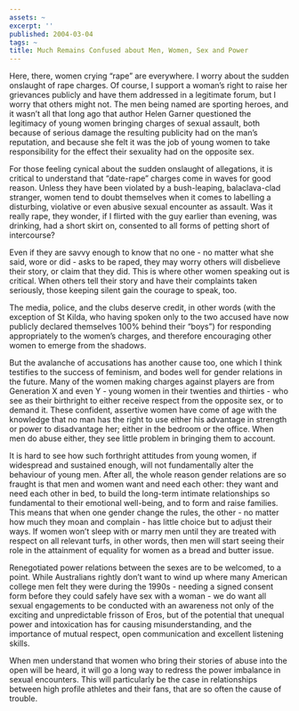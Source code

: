 ```yaml
---
assets: ~
excerpt: ''
published: 2004-03-04
tags: ~
title: Much Remains Confused about Men, Women, Sex and Power
---
```

Here, there, women crying “rape” are everywhere. I worry about the
sudden onslaught of rape charges. Of course, I support a woman’s right
to raise her grievances publicly and have them addressed in a legitimate
forum, but I worry that others might not. The men being named are
sporting heroes, and it wasn’t all that long ago that author Helen
Garner questioned the legitimacy of young women bringing charges of
sexual assault, both because of serious damage the resulting publicity
had on the man’s reputation, and because she felt it was the job of
young women to take responsibility for the effect their sexuality had on
the opposite sex.

For those feeling cynical about the sudden onslaught of allegations, it
is critical to understand that “date-rape” charges come in waves for
good reason. Unless they have been violated by a bush-leaping,
balaclava-clad stranger, women tend to doubt themselves when it comes to
labelling a disturbing, violative or even abusive sexual encounter as
assault. Was it really rape, they wonder, if I flirted with the guy
earlier than evening, was drinking, had a short skirt on, consented to
all forms of petting short of intercourse?

Even if they are savvy enough to know that no one - no matter what she
said, wore or did - asks to be raped, they may worry others will
disbelieve their story, or claim that they did. This is where other
women speaking out is critical. When others tell their story and have
their complaints taken seriously, those keeping silent gain the courage
to speak, too.

The media, police, and the clubs deserve credit, in other words (with
the exception of St Kilda, who having spoken only to the two accused
have now publicly declared themselves 100% behind their “boys”) for
responding appropriately to the women’s charges, and therefore
encouraging other women to emerge from the shadows.

But the avalanche of accusations has another cause too, one which I
think testifies to the success of feminism, and bodes well for gender
relations in the future. Many of the women making charges against
players are from Generation X and even Y - young women in their twenties
and thirties - who see as their birthright to either receive respect
from the opposite sex, or to demand it. These confident, assertive women
have come of age with the knowledge that no man has the right to use
either his advantage in strength or power to disadvantage her; either in
the bedroom or the office. When men do abuse either, they see little
problem in bringing them to account.

It is hard to see how such forthright attitudes from young women, if
widespread and sustained enough, will not fundamentally alter the
behaviour of young men. After all, the whole reason gender relations are
so fraught is that men and women want and need each other: they want and
need each other in bed, to build the long-term intimate relationships so
fundamental to their emotional well-being, and to form and raise
families. This means that when one gender change the rules, the other -
no matter how much they moan and complain - has little choice but to
adjust their ways. If women won’t sleep with or marry men until they are
treated with respect on all relevant turfs, in other words, then men
will start seeing their role in the attainment of equality for women as
a bread and butter issue.

Renegotiated power relations between the sexes are to be welcomed, to a
point. While Australians rightly don’t want to wind up where many
American college men felt they were during the 1990s - needing a signed
consent form before they could safely have sex with a woman - we do want
all sexual engagements to be conducted with an awareness not only of the
exciting and unpredictable frisson of Eros, but of the potential that
unequal power and intoxication has for causing misunderstanding, and the
importance of mutual respect, open communication and excellent listening
skills.

When men understand that women who bring their stories of abuse into the
open will be heard, it will go a long way to redress the power imbalance
in sexual encounters. This will particularly be the case in
relationships between high profile athletes and their fans, that are so
often the cause of trouble.